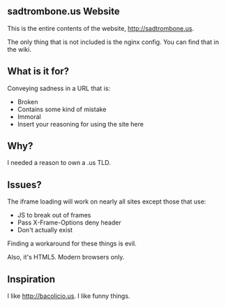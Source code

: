## sadtrombone.us Website

This is the entire contents of the website, http://sadtrombone.us.

The only thing that is not included is the nginx config. You can find that in the wiki.

## What is it for?

Conveying sadness in a URL that is:

* Broken
* Contains some kind of mistake
* Immoral
* Insert your reasoning for using the site here

## Why?

I needed a reason to own a .us TLD.

## Issues?

The iframe loading will work on nearly all sites except those that use:

* JS to break out of frames
* Pass X-Frame-Options deny header
* Don't actually exist

Finding a workaround for these things is evil.

Also, it's HTML5. Modern browsers only.

## Inspiration

I like http://bacolicio.us. I like funny things.
